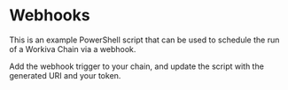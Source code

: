 # Webhooks
This is an example PowerShell script that can be used to  schedule the run of a Workiva Chain via a webhook.

Add the webhook trigger to your chain, and update the script with the generated URI and your token.

